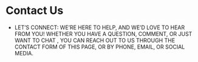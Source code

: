 # Contact Us

- LET’S CONNECT: WE’RE HERE TO HELP, AND WE’D LOVE TO HEAR FROM YOU!
  WHETHER YOU HAVE A QUESTION, COMMENT, OR JUST WANT TO CHAT , YOU CAN
  REACH OUT TO US THROUGH THE CONTACT FORM OF THIS PAGE, OR BY PHONE,
  EMAIL, OR SOCIAL MEDIA.
